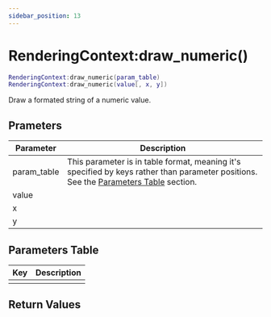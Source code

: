 ```yaml
---
sidebar_position: 13
---
```


# RenderingContext:draw_numeric()
```lua
RenderingContext:draw_numeric(param_table)
RenderingContext:draw_numeric(value[, x, y])
```
Draw a formated string of a numeric value.


## Prameters
|Parameter|Description|
|-|-|
|param_table|This parameter is in table format, meaning it's specified by keys rather than parameter positions. See the [Parameters Table](#parameters-table) section.|
|value||
|x||
|y||


## Parameters Table
|Key|Description|
|-|-|
| | |


## Return Values
